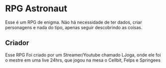 # RPG Astronaut

Esse é um RPG de enigma. Não há necessidade de ter dados, criar personagens e nada do tipo, apenas seguir descobrindo as coisas.

## Criador

Esse RPG Foi criado por um Streamer/Youtube chamado LJoga, onde ele foi o mestre em uma live 24hrs, que jogou na mesa o Cellbit, Felps e Springees
